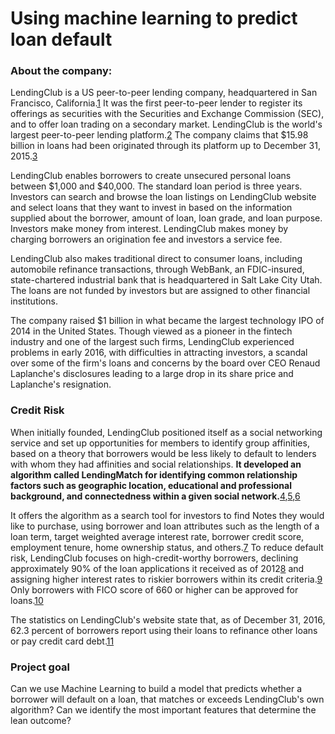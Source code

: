 # Using machine learning to predict loan default

### About the company: 
LendingClub is a US peer-to-peer lending company, headquartered in San Francisco, California.[1](http://www.businessinsider.com/r-avantcredit-raises-225-million-from-tiger-global-peter-thiel-2014-12) It was the first peer-to-peer lender to register its offerings as securities with the Securities and Exchange Commission (SEC), and to offer loan trading on a secondary market. LendingClub is the world's largest peer-to-peer lending platform.[2](https://www.economist.com/blogs/schumpeter/2013/01/lending-club) The company claims that $15.98 billion in loans had been originated through its platform up to December 31, 2015.[3](https://www.lendingclub.com/info/statistics.action)

LendingClub enables borrowers to create unsecured personal loans between $1,000 and $40,000. The standard loan period is three years. Investors can search and browse the loan listings on LendingClub website and select loans that they want to invest in based on the information supplied about the borrower, amount of loan, loan grade, and loan purpose. Investors make money from interest. LendingClub makes money by charging borrowers an origination fee and investors a service fee.

LendingClub also makes traditional direct to consumer loans, including automobile refinance transactions, through WebBank, an FDIC-insured, state-chartered industrial bank that is headquartered in Salt Lake City Utah. The loans are not funded by investors but are assigned to other financial institutions.

The company raised $1 billion in what became the largest technology IPO of 2014 in the United States. Though viewed as a pioneer in the fintech industry and one of the largest such firms, LendingClub experienced problems in early 2016, with difficulties in attracting investors, a scandal over some of the firm's loans and concerns by the board over CEO Renaud Laplanche's disclosures leading to a large drop in its share price and Laplanche's resignation.

### Credit Risk 
When initially founded, LendingClub positioned itself as a social networking service and set up opportunities for members to identify group affinities, based on a theory that borrowers would be less likely to default to lenders with whom they had affinities and social relationships. **It developed an algorithm called LendingMatch for identifying common relationship factors such as geographic location, educational and professional background, and connectedness within a given social network.**[4](https://www.lendingclub.com/info/how-it-works.action),[5](https://web.archive.org/web/20110713200446/http://blog.lendingclub.com/images/7920.pdf),[6](https://www.usatoday.com/money/perfi/credit/2007-12-25-peerlending-pers_N.htm)

It offers the algorithm as a search tool for investors to find Notes they would like to purchase, using borrower and loan attributes such as the length of a loan term, target weighted average interest rate, borrower credit score, employment tenure, home ownership status, and others.[7](https://www.lendingclub.com/extdata/Clean_As_Filed_20101015.pdf) To reduce default risk, LendingClub focuses on high-credit-worthy borrowers, declining approximately 90% of the loan applications it received as of 2012[8](https://www.lendingclub.com/info/statistics.action) and assigning higher interest rates to riskier borrowers within its credit criteria.[9](https://www.sec.gov/Archives/edgar/data/1409970/000119312512151868/d306143ds1a.htm#rom306143_20) Only borrowers with FICO score of 660 or higher can be approved for loans.[10](https://www.lendingclub.com/public/how-we-set-interest-rates.action)

The statistics on LendingClub's website state that, as of December 31, 2016, 62.3 percent of borrowers report using their loans to refinance other loans or pay credit card debt.[11](https://www.lendingclub.com/info/statistics.action)

### Project goal

Can we use Machine Learning to build a model that predicts whether a borrower will default on a loan, that matches or exceeds LendingClub's own algorithm? Can we identify the most important features that determine the lean outcome?

